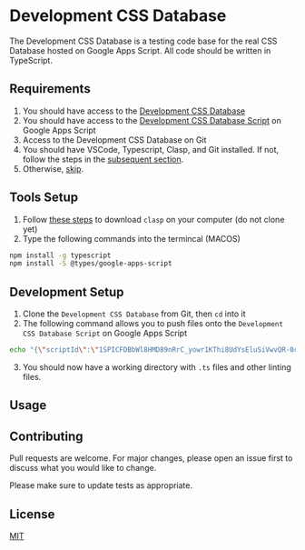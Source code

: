 # Development CSS Database

The Development CSS Database is a testing code base for the real CSS Database hosted on Google Apps Script. All code should be written in TypeScript.

## Requirements

 1. You should have access to the [Development CSS Database](https://docs.google.com/spreadsheets/d/1Nz9a3dPVS-0fnT7pncShDmAQgvi7hyoBnOvwuBxpDx8/edit#gid=0)
 2. You should have access to the [Development CSS Database Script](https://script.google.com/a/umd.edu/d/19VGR8O_ErPukBEeEClEFVWWHzZKW3O_Sqd7xvJ7MRmqN4DEqgiB_bTAl/edit) on Google Apps Script
 3. Access to the Development CSS Database on Git
 4. You should have VSCode, Typescript, Clasp, and Git installed. If not, follow the steps in the [subsequent section](#tools-setup). 
 5. Otherwise, [skip](#development-setup).

## Tools Setup 

1. Follow [these steps](https://developers.google.com/apps-script/guides/clasp) to download `clasp` on your computer (do not clone yet)
2. Type the following commands into the termincal (MACOS)

```bash
npm install -g typescript
npm install -S @types/google-apps-script
```

## Development Setup
1. Clone the `Development CSS Database` from Git, then `cd` into it
2. The following command allows you to push files onto the `Development CSS Database Script` on Google Apps Script 
```bash
echo "{\"scriptId\":\"1SPICFDBbWl8HMD89nRrC_yowr1KThi8UdYsEluSiVwvQR-0cVzoUBNxR\"}" > .clasp.json
```
3. You should now have a working directory with `.ts` files and other linting files.

## Usage



## Contributing
Pull requests are welcome. For major changes, please open an issue first to discuss what you would like to change.

Please make sure to update tests as appropriate.

## License
[MIT](https://choosealicense.com/licenses/mit/)